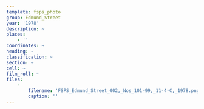 ```yaml
---
template: fsps_photo
group: Edmund_Street
year: '1978'
description: ~
places:
    - ''
coordinates: ~
heading: ~
classification: ~
section: ~
cell: ~
film_roll: ~
files:
    -
        filename: 'FSPS_Edmund_Street_002,_Nos_101-99,_11-4-C,_1978.png'
        caption: ''
---
```

